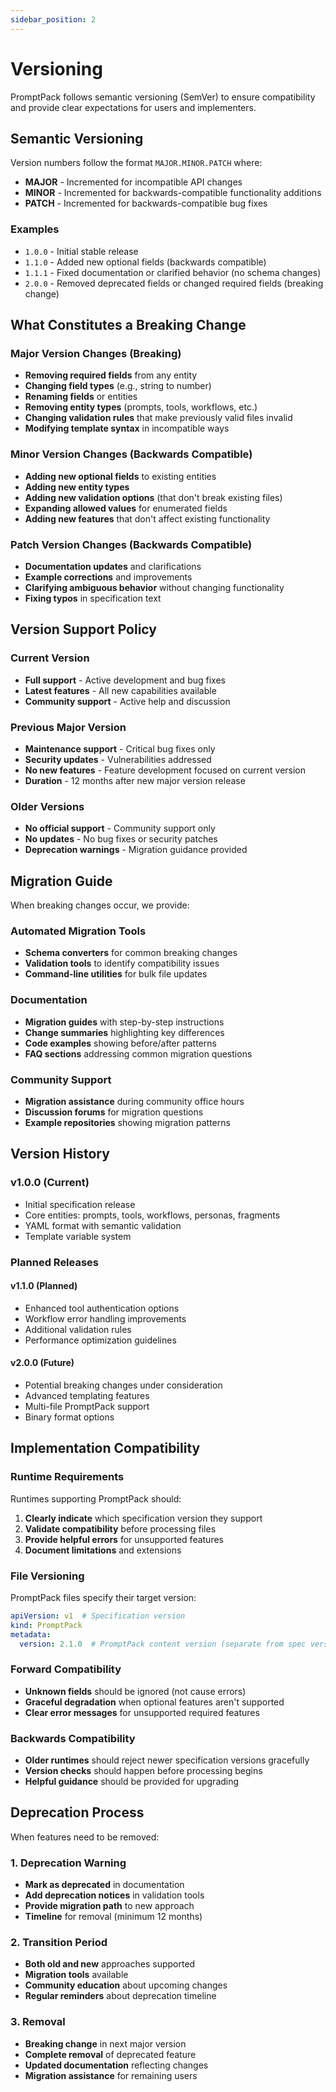 ```yaml
---
sidebar_position: 2
---
```


# Versioning

PromptPack follows semantic versioning (SemVer) to ensure compatibility and provide clear expectations for users and implementers.

## Semantic Versioning

Version numbers follow the format `MAJOR.MINOR.PATCH` where:

- **MAJOR** - Incremented for incompatible API changes
- **MINOR** - Incremented for backwards-compatible functionality additions  
- **PATCH** - Incremented for backwards-compatible bug fixes

### Examples

- `1.0.0` - Initial stable release
- `1.1.0` - Added new optional fields (backwards compatible)
- `1.1.1` - Fixed documentation or clarified behavior (no schema changes)
- `2.0.0` - Removed deprecated fields or changed required fields (breaking change)

## What Constitutes a Breaking Change

### Major Version Changes (Breaking)

- **Removing required fields** from any entity
- **Changing field types** (e.g., string to number)
- **Renaming fields** or entities
- **Removing entity types** (prompts, tools, workflows, etc.)
- **Changing validation rules** that make previously valid files invalid
- **Modifying template syntax** in incompatible ways

### Minor Version Changes (Backwards Compatible)

- **Adding new optional fields** to existing entities
- **Adding new entity types**
- **Adding new validation options** (that don't break existing files)
- **Expanding allowed values** for enumerated fields
- **Adding new features** that don't affect existing functionality

### Patch Version Changes (Backwards Compatible)

- **Documentation updates** and clarifications
- **Example corrections** and improvements
- **Clarifying ambiguous behavior** without changing functionality
- **Fixing typos** in specification text

## Version Support Policy

### Current Version

- **Full support** - Active development and bug fixes
- **Latest features** - All new capabilities available
- **Community support** - Active help and discussion

### Previous Major Version  

- **Maintenance support** - Critical bug fixes only
- **Security updates** - Vulnerabilities addressed
- **No new features** - Feature development focused on current version
- **Duration** - 12 months after new major version release

### Older Versions

- **No official support** - Community support only
- **No updates** - No bug fixes or security patches
- **Deprecation warnings** - Migration guidance provided

## Migration Guide

When breaking changes occur, we provide:

### Automated Migration Tools

- **Schema converters** for common breaking changes
- **Validation tools** to identify compatibility issues
- **Command-line utilities** for bulk file updates

### Documentation

- **Migration guides** with step-by-step instructions
- **Change summaries** highlighting key differences  
- **Code examples** showing before/after patterns
- **FAQ sections** addressing common migration questions

### Community Support

- **Migration assistance** during community office hours
- **Discussion forums** for migration questions
- **Example repositories** showing migration patterns

## Version History

### v1.0.0 (Current)

- Initial specification release
- Core entities: prompts, tools, workflows, personas, fragments
- YAML format with semantic validation
- Template variable system

### Planned Releases

#### v1.1.0 (Planned)

- Enhanced tool authentication options
- Workflow error handling improvements
- Additional validation rules
- Performance optimization guidelines

#### v2.0.0 (Future)

- Potential breaking changes under consideration
- Advanced templating features
- Multi-file PromptPack support
- Binary format options

## Implementation Compatibility

### Runtime Requirements

Runtimes supporting PromptPack should:

1. **Clearly indicate** which specification version they support
2. **Validate compatibility** before processing files
3. **Provide helpful errors** for unsupported features
4. **Document limitations** and extensions

### File Versioning

PromptPack files specify their target version:

```yaml
apiVersion: v1  # Specification version
kind: PromptPack
metadata:
  version: 2.1.0  # PromptPack content version (separate from spec version)
```

### Forward Compatibility

- **Unknown fields** should be ignored (not cause errors)
- **Graceful degradation** when optional features aren't supported
- **Clear error messages** for unsupported required features

### Backwards Compatibility

- **Older runtimes** should reject newer specification versions gracefully
- **Version checks** should happen before processing begins
- **Helpful guidance** should be provided for upgrading

## Deprecation Process

When features need to be removed:

### 1. Deprecation Warning

- **Mark as deprecated** in documentation
- **Add deprecation notices** in validation tools
- **Provide migration path** to new approach
- **Timeline** for removal (minimum 12 months)

### 2. Transition Period  

- **Both old and new** approaches supported
- **Migration tools** available
- **Community education** about upcoming changes
- **Regular reminders** about deprecation timeline

### 3. Removal

- **Breaking change** in next major version
- **Complete removal** of deprecated feature
- **Updated documentation** reflecting changes
- **Migration assistance** for remaining users